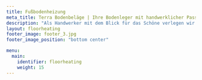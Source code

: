 ```yaml
---
title: Fußbodenheizung
meta_title: Terra Bodenbeläge | Ihre Bodenleger mit handwerklicher Passion in der Region Freiburg
description: "Als Handwerker mit dem Blick für das Schöne verlegen wir Ihren neuen Bodenbelag - egal ob Parkett, Vinyl, Laminat oder Teppich."
layout: floorheating
footer_image: footer_3.jpg
footer_image_position: "bottom center"

menu:
  main:
    identifier: floorheating
    weight: 15
---
```

